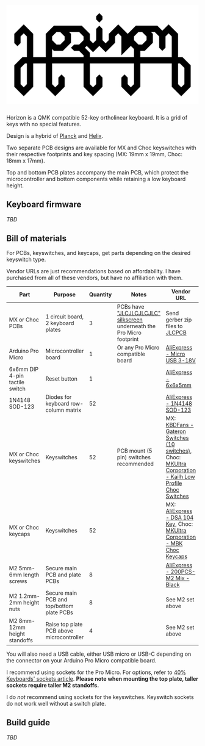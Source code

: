 # ![Horizon](graphics/horizon-logo.svg)

Horizon is a QMK compatible 52-key ortholinear keyboard. It is a grid of keys with no special features.

Design is a hybrid of [Planck](https://github.com/qmk/qmk_firmware/tree/master/keyboards/planck) and [Helix](https://github.com/MakotoKurauchi/helix).

Two separate PCB designs are available for MX and Choc keyswitches with their respective footprints and key spacing (MX: 19mm x 19mm, Choc: 18mm x 17mm).

Top and bottom PCB plates accompany the main PCB, which protect the microcontroller and bottom components while retaining a low keyboard height.

## Keyboard firmware

*TBD*

## Bill of materials

For PCBs, keyswitches, and keycaps, get parts depending on the desired keyswitch type.

Vendor URLs are just recommendations based on affordability. I have purchased from all of these vendors, but have no affiliation with them.

Part | Purpose | Quantity | Notes | Vendor URL
---- | ------- | -------- | --------- | ----------
MX or Choc PCBs  | 1 circuit board, 2 keyboard plates | 3 | PCBs have ["JLCJLCJLCJLC" silkscreen](https://support.jlcpcb.com/article/28-how-to-remove-order-number-from-your-pcb) underneath the Pro Micro footprint | Send gerber zip files to [JLCPCB](https://jlcpcb.com/)
Arduino Pro Micro | Microcontroller board | 1 | Or any Pro Micro compatible board | [AliExpress - Micro USB 3-18V](https://www.aliexpress.com/item/32849563958.html)
6x6mm DIP 4-pin tactile switch | Reset button | 1 | | [AliExpress - 6x6x5mm](https://www.aliexpress.com/item/32912263133.html)
1N4148 SOD-123 | Diodes for keyboard row-column matrix | 52 | | [AliExpress - 1N4148 SOD-123](https://www.aliexpress.com/item/4000331408283.html)
MX or Choc keyswitches | Keyswitches | 52 | PCB mount (5 pin) switches recommended | MX: [KBDFans - Gateron Switches (10 switches)](https://kbdfans.com/collections/gateron-swithes/products/gateron-swtich-3pin-or-5pin?variant=35765199629), Choc: [MKUltra Corporation - Kailh Low Profile Choc Switches](https://mkultra.click/choc-switches)
MX or Choc keycaps | Keyswitches | 52 | | MX: [AliExpress - DSA 104 Key](https://www.aliexpress.com/item/33047340638.html?spm=a2g0s.9042311.0.0.2fcc4c4dcDlC15), Choc: [MKUltra Corporation - MBK Choc Keycaps](https://mkultra.click/mbk-choc-keycaps)
M2 5mm-6mm length screws | Secure main PCB and plate PCBs | 8 | | [AliExpress - 200PCS-M2 Mix - Black](https://www.aliexpress.com/item/32862529967.html)
M2 1.2mm-2mm height nuts | Secure main PCB and top/bottom plate PCBs | 8 | | See M2 set above
M2 8mm-12mm height standoffs | Raise top plate PCB above microcontroller | 4 | | See M2 set above

You will also need a USB cable, either USB micro or USB-C depending on the connector on your Arduino Pro Micro compatible board.

I recommend using sockets for the Pro Micro. For options, refer to [40% Keyboards' sockets article](https://www.40percent.club/2018/03/sockets.html). **Please note when mounting the top plate, taller sockets require taller M2 standoffs.**

I do *not* recommend using sockets for the keyswitches. Keyswitch sockets do not work well without a switch plate.

## Build guide

*TBD*
